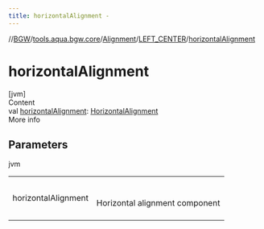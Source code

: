 ```yaml
---
title: horizontalAlignment -
---
```

//[BGW](../../../../index.md)/[tools.aqua.bgw.core](../../index.md)/[Alignment](../index.md)/[LEFT_CENTER](index.md)/[horizontalAlignment](horizontal-alignment.md)



# horizontalAlignment  
[jvm]  
Content  
val [horizontalAlignment](horizontal-alignment.md): [HorizontalAlignment](../../-horizontal-alignment/index.md)  
More info  


## Parameters  
  
jvm  
  
| | |
|---|---|
| <a name="tools.aqua.bgw.core/Alignment.LEFT_CENTER/horizontalAlignment/#/PointingToDeclaration/"></a>horizontalAlignment| <a name="tools.aqua.bgw.core/Alignment.LEFT_CENTER/horizontalAlignment/#/PointingToDeclaration/"></a><br><br>Horizontal alignment component<br><br>|
  
  



